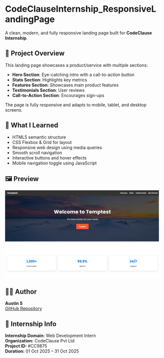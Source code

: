 # CodeClauseInternship_ResponsiveLandingPage

A clean, modern, and fully responsive landing page built for **CodeClause Internship**.

## 🚀 Project Overview
This landing page showcases a product/service with multiple sections:

- **Hero Section**: Eye-catching intro with a call-to-action button
- **Stats Section**: Highlights key metrics
- **Features Section**: Showcases main product features
- **Testimonials Section**: User reviews
- **Call-to-Action Section**: Encourages sign-ups

The page is fully responsive and adapts to mobile, tablet, and desktop screens.

## 🧠 What I Learned
- HTML5 semantic structure
- CSS Flexbox & Grid for layout
- Responsive web design using media queries
- Smooth scroll navigation
- Interactive buttons and hover effects
- Mobile navigation toggle using JavaScript

## 🖼️ Preview
![Landing Page Screenshot](images/hero-bg.jpg)

## 🧑‍💻 Author
**Austin S**  
[GitHub Repository](https://github.com/Austin-150807/CodeClauseInternship_ResponsiveLandingPage)

## 🏢 Internship Info
**Internship Domain:** Web Development Intern  
**Organization:** CodeClause Pvt Ltd  
**Project ID:** #CC9875  
**Duration:** 01 Oct 2025 – 31 Oct 2025
